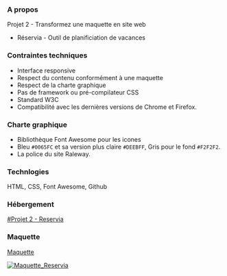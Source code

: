 ### A propos
Projet 2 - Transformez une maquette en site web
- Réservia - Outil de planificiation de vacances

### Contraintes techniques
- Interface responsive
- Respect  du contenu conformément à une maquette
- Respect de la charte graphique
- Pas de framework ou pré-compilateur CSS
- Standard W3C
- Compatibilité avec les dernières versions de Chrome et Firefox.

### Charte graphique
- Bibliothèque Font Awesome pour les icones
- Bleu `#0065FC` et sa version plus claire `#DEEBFF`, Gris pour le fond `#F2F2F2`.
- La police du site Raleway.


### Technlogies
HTML, CSS, Font Awesome, Github

### Hébergement
[#Projet 2 - Reservia](https://grimonprezalexis.github.io/GrimonprezAlexis_2_06022021.github.io/)

### Maquette
[Maquette](https://s3-eu-west-1.amazonaws.com/course.oc-static.com/projects/Front-End+V2/P2+HTML+%26+CSS/Projet+2+-+Reservia+FR.zip)

[![Maquette_Reservia](https://user.oc-static.com/upload/2020/08/24/1598262857804_Maquette%20reservia-min.png "Maquette_Reservia")](https://user.oc-static.com/upload/2020/08/24/1598262857804_Maquette%20reservia-min.png "Maquette_Reservia")
